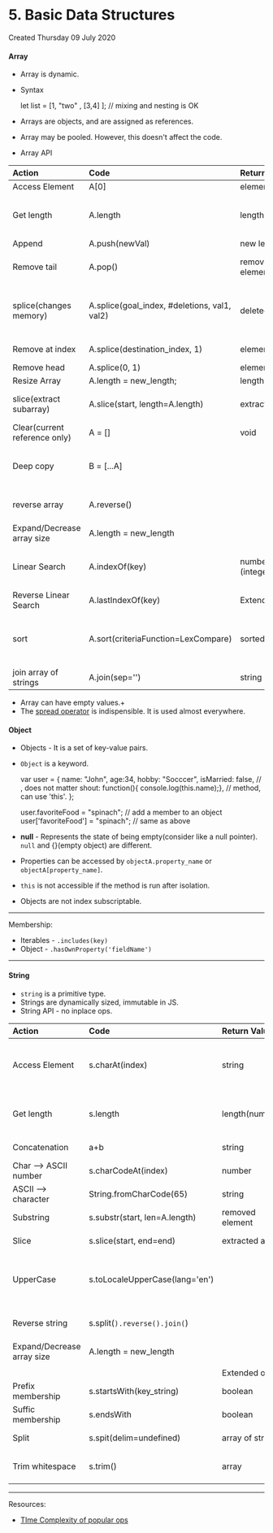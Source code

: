# 5. Basic Data Structures
Created Thursday 09 July 2020

#### Array

- Array is dynamic.
- Syntax

  let list = [1, "two" , [3,4] ]; // mixing and nesting is OK

- Arrays are objects, and are assigned as references.
- Array may be pooled. However, this doesn't affect the code.
- Array API

| Action                        | Code                                         | Return Value     | Comment                                                                      |
| :---------------------------- | :------------------------------------------- | :--------------- | :--------------------------------------------------------------------------- |
| Access Element                | A[0]                                         | element          | Same as C++                                                                  |
| Get length                    | A.length                                     | length(number)   | This property is readable/writable: it can change array size.                |
| Append                        | A.push(newVal)                               | new length       |                                                                              |
| Remove tail                   | A.pop()                                      | removed element  | returns removed element. Error if array is empty.                            |
| splice(changes memory)        | A.splice(goal_index, #deletions, val1, val2) | deleted array    | Delete #deletion elements and add val1, val2 etc at goal index(inclusive).   |
| Remove at index               | A.splice(destination_index, 1)               | element          | Removes ith element                                                          |
| Remove head                   | A.splice(0, 1)                               | element          |                                                                              |
| Resize Array                  | A.length = new_length;                       | length(number)   |                                                                              |
| slice(extract subarray)       | A.slice(start, length=A.length)              | extracted array  | No change in array, just like substr in C++                                  |
| Clear(current reference only) | A = []                                       | void             | No change at memory location.                                                |
| Deep copy                     | B = [...A]                                   |                  | New memory allocated, same behavior for array literal rvalue.                |
| reverse array                 | A.reverse()                                  |                  | Inplace and reference as return value.                                       |
| Expand/Decrease array size    | A.length = new_length                        |                  | Change is in-place.                                                          |
| Linear Search                 | A.indexOf(key)                               | number (integer) | Returns -1 if key not found. Returns leftmost key index (if duplicates).     |
| Reverse Linear Search         | A.lastIndexOf(key)                           | Extended ops     |                                                                              |
| sort                          | A.sort(criteriaFunction=LexCompare)          | sorted array     | function (a, b) { return numericDifference}; Return negative, 0 or positive. |
| join array of strings         | A.join(sep='')                               | string           |                                                                              |

- Array can have empty values.+
- The [spread operator](4._Advanced_Arrays.md) is indispensible. It is used almost everywhere.

#### Object

- Objects - It is a set of key-value pairs.
- `Object` is a keyword.

  var user = {
  name: "John",
  age:34,
  hobby: "Socccer",
  isMarried: false, // , does not matter
  shout: function(){ console.log(this.name);}, // method, can use 'this'.
  };

  user.favoriteFood = "spinach"; // add a member to an object
  user['favoriteFood'] = "spinach"; // same as above

- **null** - Represents the state of being empty(consider like a null pointer). `null` and {}(empty object) are different.
- Properties can be accessed by `objectA.property_name` or `objectA[property_name]`.
- `this` is not accessible if the method is run after isolation.
- Objects are not index subscriptable.

---

Membership:

- Iterables - `.includes(key)`
- Object - `.hasOwnProperty('fieldName')`

---

#### String

- `string` is a primitive type.
- Strings are dynamically sized, immutable in JS.
- String API - no inplace ops.

| Action                     | Code                           | Return Value     | Comment                                                            |
| :------------------------- | :----------------------------- | :--------------- | :----------------------------------------------------------------- |
| Access Element             | s.charAt(index)                | string           | [] works too. But fails for edge cases - 'hello'[true] is an error |
| Get length                 | s.length                       | length(number)   | This property is readable/writable: it can change array size.      |
| Concatenation              | a+b                            | string           | Works with non-string                                              |
| Char --> ASCII number      | s.charCodeAt(index)            | number           |                                                                    |
| ASCII --> character        | String.fromCharCode(65)        | string           | Need to use String class                                           |
| Substring                  | s.substr(start, len=A.length)  | removed element  | start, length based extraction                                     |
| Slice                      | s.slice(start, end=end)        | extracted array  | [start, end) based extraction                                      |
| UpperCase                  | s.toLocaleUpperCase(lang='en') |                  | same as toUpperCase() for EN. Similar syntax for lowercase.        |
| Reverse string             | s.split(`).reverse().join(`)   |                  | Inplace and reference as return value.                             |
| Expand/Decrease array size | A.length = new_length          |                  | Change is in-place.                                                |
|                            |                                |                  |                                                                    |
|                            |                                | Extended ops     |                                                                    |
| Prefix membership          | s.startsWith(key_string)       | boolean          | Same as Python3                                                    |
| Suffic membership          | s.endsWith                     | boolean          | Same as Python3                                                    |
| Split                      | s.spit(delim=undefined)        | array of strings | No splitting without delimiter                                     |
| Trim whitespace            | s.trim()                       | array            | No arguments. trimLeft, trimRight are available.                   |

---

Resources:

- [TIme Complexity of popular ops](https://dev.to/lukocastillo/time-complexity-big-0-for-javascript-array-methods-and-examples-mlg)
